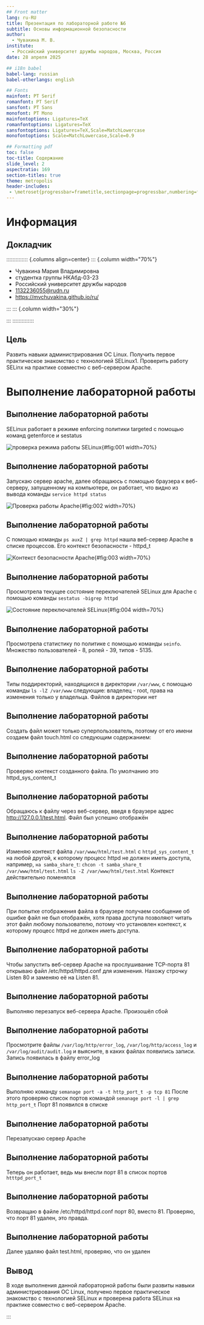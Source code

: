 ```yaml
---
## Front matter
lang: ru-RU
title: Презентация по лабораторной работе №6
subtitle: Основы информационной безопасности
author:
  - Чувакина М. В.
institute:
  - Российский университет дружбы народов, Москва, Россия
date: 28 апреля 2025

## i18n babel
babel-lang: russian
babel-otherlangs: english

## Fonts
mainfont: PT Serif
romanfont: PT Serif
sansfont: PT Sans
monofont: PT Mono
mainfontoptions: Ligatures=TeX
romanfontoptions: Ligatures=TeX
sansfontoptions: Ligatures=TeX,Scale=MatchLowercase
monofontoptions: Scale=MatchLowercase,Scale=0.9

## Formatting pdf
toc: false
toc-title: Содержание
slide_level: 2
aspectratio: 169
section-titles: true
theme: metropolis
header-includes:
 - \metroset{progressbar=frametitle,sectionpage=progressbar,numbering=fraction}
---
```


# Информация

## Докладчик

:::::::::::::: {.columns align=center}
::: {.column width="70%"}

  * Чувакина Мария Владимировна
  * студентка группы НКАбд-03-23
  * Российский университет дружбы народов
  * [1132236055@rudn.ru](mailto:1132236055@rudn.ru)
  * <https://mvchuvakina.github.io/ru/>

:::
::: {.column width="30%"}


:::
::::::::::::::

## Цель

Развить навыки администрирования ОС Linux. Получить первое практическое знакомство с технологией SELinux1. Проверить работу SELinx на практике совместно с веб-сервером
Apache.

# Выполнение лабораторной работы

## Выполнение лабораторной работы

 SELinux работает в режиме enforcing политики targeted с помощью команд getenforce и sestatus

![проверка режима работы SELinux](image/1.png){#fig:001 width=70%}

## Выполнение лабораторной работы

Запускаю сервер apache, далее обращаюсь с помощью браузера к веб-серверу, запущенному на компьютере, он работает, что видно из вывода команды `service httpd status`

![Проверка работы Apache](image/2.png){#fig:002 width=70%}

## Выполнение лабораторной работы

С помощью команды `ps auxZ | grep httpd` нашла веб-сервер Apache в списке процессов. Его контекст
безопасности - httpd_t

![Контекст безопасности Apache](image/3.png){#fig:003 width=70%}

## Выполнение лабораторной работы

Просмотрела текущее состояние переключателей SELinux для Apache с помощью команды `sestatus -bigrep httpd` 

![Состояние переключателей SELinux](image/4.png){#fig:004 width=70%}

## Выполнение лабораторной работы

Просмотрела статистику по политике с помощью команды `seinfo`. Множество пользователей - 8, ролей - 39, типов - 5135. 

## Выполнение лабораторной работы

Типы поддиректорий, находящихся в директории `/var/www`, с помощью команды `ls -lZ /var/www` следующие: владелец - root, права на изменения только у владельца. Файлов в директории нет 

## Выполнение лабораторной работы

Создать файл может только суперпользователь, поэтому от его имени создаем файл touch.html cо следующим содержанием:

## Выполнение лабораторной работы

Проверяю контекст созданного файла. По умолчанию это httpd_sys_content_t 

## Выполнение лабораторной работы

Обращаюсь к файлу через веб-сервер, введя в браузере адрес http://127.0.0.1/test.html. Файл был успешно отображён 

## Выполнение лабораторной работы

Изменяю контекст файла `/var/www/html/test.html` с
`httpd_sys_content_t` на любой другой, к которому процесс httpd не
должен иметь доступа, например, `на samba_share_t`:
`chcon -t samba_share_t /var/www/html/test.html`
`ls -Z /var/www/html/test.html`
Контекст действительно поменялся 

## Выполнение лабораторной работы

При попытке отображения файла в браузере получаем сообщение об ошибке 
файл не был отображён, хотя права
доступа позволяют читать этот файл любому пользователю, потому что установлен контекст, к которому процесс httpd не должен иметь доступа.

## Выполнение лабораторной работы

Чтобы запустить веб-сервер Apache на прослушивание ТСР-порта
81 открываю файл /etc/httpd/httpd.conf для изменения. 
Нахожу строчку Listen 80 и заменяю её на Listen 81.  

## Выполнение лабораторной работы

Выполняю перезапуск веб-сервера Apache. Произошёл сбой

## Выполнение лабораторной работы

Просмотрите файлы `/var/log/http/error_log`,
`/var/log/http/access_log` и `/var/log/audit/audit.log` и
выясните, в каких файлах появились записи. Запись появилась в файлу error_log 

## Выполнение лабораторной работы

Выполняю команду
`semanage port -a -t http_port_t -р tcp 81`
После этого проверяю список портов командой
`semanage port -l | grep http_port_t`
Порт 81 появился в списке

## Выполнение лабораторной работы

Перезапускаю сервер Apache 


## Выполнение лабораторной работы

Теперь он работает, ведь мы внесли порт 81 в список портов `htttpd_port_t` 

## Выполнение лабораторной работы

Возвращаю в файле /etc/httpd/httpd.conf порт 80, вместо 81. Проверяю, что порт 81 удален, это правда.

## Выполнение лабораторной работы

Далее удаляю файл test.html, проверяю, что он удален


## Вывод

В ходе выполнения данной лабораторной работы были развиты навыки администрирования ОС Linux, получено первое практическое знакомство с технологией SELinux и проверена работа SELinux на практике совместно с веб-сервером
Apache.

:::

